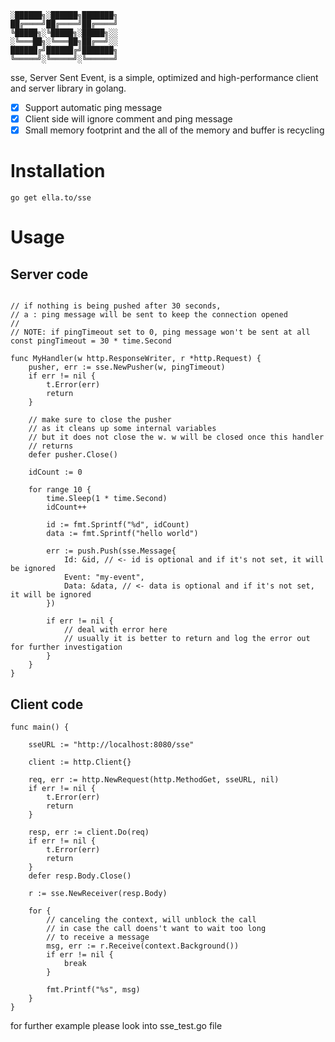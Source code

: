```
░██████╗░██████╗███████╗
██╔════╝██╔════╝██╔════╝
╚█████╗░╚█████╗░█████╗░░
░╚═══██╗░╚═══██╗██╔══╝░░
██████╔╝██████╔╝███████╗
╚═════╝░╚═════╝░╚══════╝
```

sse, Server Sent Event, is a simple, optimized and high-performance client and server library in golang.

- [x] Support automatic ping message
- [x] Client side will ignore comment and ping message
- [x] Small memory footprint and the all of the memory and buffer is recycling

# Installation

```
go get ella.to/sse
```

# Usage

## Server code

```golang

// if nothing is being pushed after 30 seconds,
// a : ping message will be sent to keep the connection opened
//
// NOTE: if pingTimeout set to 0, ping message won't be sent at all
const pingTimeout = 30 * time.Second

func MyHandler(w http.ResponseWriter, r *http.Request) {
    pusher, err := sse.NewPusher(w, pingTimeout)
    if err != nil {
        t.Error(err)
        return
    }

    // make sure to close the pusher
    // as it cleans up some internal variables
    // but it does not close the w. w will be closed once this handler
    // returns
    defer pusher.Close()

    idCount := 0

    for range 10 {
        time.Sleep(1 * time.Second)
        idCount++

        id := fmt.Sprintf("%d", idCount)
        data := fmt.Sprintf("hello world")

        err := push.Push(sse.Message{
            Id: &id, // <- id is optional and if it's not set, it will be ignored
            Event: "my-event",
            Data: &data, // <- data is optional and if it's not set, it will be ignored
        })

        if err != nil {
            // deal with error here
            // usually it is better to return and log the error out for further investigation
        }
    }
}
```

## Client code

```golang
func main() {

    sseURL := "http://localhost:8080/sse"

    client := http.Client{}

    req, err := http.NewRequest(http.MethodGet, sseURL, nil)
    if err != nil {
        t.Error(err)
        return
    }

    resp, err := client.Do(req)
    if err != nil {
        t.Error(err)
        return
    }
    defer resp.Body.Close()

    r := sse.NewReceiver(resp.Body)

    for {
        // canceling the context, will unblock the call
        // in case the call doens't want to wait too long
        // to receive a message
        msg, err := r.Receive(context.Background())
        if err != nil {
            break
        }

        fmt.Printf("%s", msg)
    }
}
```

for further example please look into sse_test.go file
